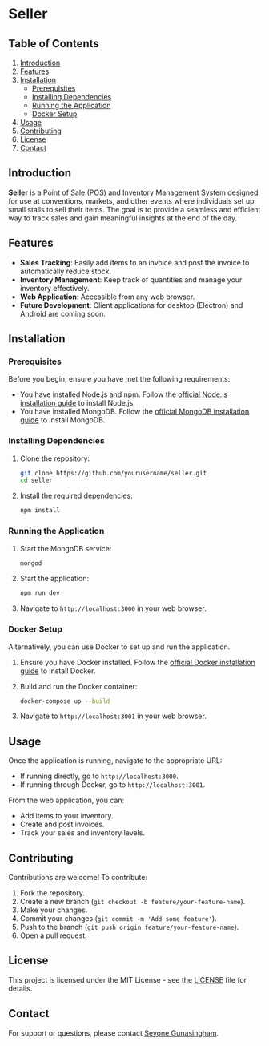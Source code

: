 # Seller

## Table of Contents

1. [Introduction](#introduction)
2. [Features](#features)
3. [Installation](#installation)
    - [Prerequisites](#prerequisites)
    - [Installing Dependencies](#installing-dependencies)
    - [Running the Application](#running-the-application)
    - [Docker Setup](#docker-setup)
4. [Usage](#usage)
5. [Contributing](#contributing)
6. [License](#license)
7. [Contact](#contact)

## Introduction

**Seller** is a Point of Sale (POS) and Inventory Management System designed for use at conventions, markets, and other events where individuals set up small stalls to sell their items. The goal is to provide a seamless and efficient way to track sales and gain meaningful insights at the end of the day.

## Features

- **Sales Tracking**: Easily add items to an invoice and post the invoice to automatically reduce stock.
- **Inventory Management**: Keep track of quantities and manage your inventory effectively.
- **Web Application**: Accessible from any web browser.
- **Future Development**: Client applications for desktop (Electron) and Android are coming soon.

## Installation

### Prerequisites

Before you begin, ensure you have met the following requirements:

- You have installed Node.js and npm. Follow the [official Node.js installation guide](https://nodejs.org/en/download/package-manager/) to install Node.js.
- You have installed MongoDB. Follow the [official MongoDB installation guide](https://docs.mongodb.com/manual/installation/) to install MongoDB.

### Installing Dependencies

1. Clone the repository:
   ```bash
   git clone https://github.com/yourusername/seller.git
   cd seller
   ```

2. Install the required dependencies:
   ```bash
   npm install
   ```

### Running the Application

1. Start the MongoDB service:
   ```bash
   mongod
   ```

2. Start the application:
   ```bash
   npm run dev
   ```

3. Navigate to `http://localhost:3000` in your web browser.

### Docker Setup

Alternatively, you can use Docker to set up and run the application.

1. Ensure you have Docker installed. Follow the [official Docker installation guide](https://docs.docker.com/get-docker/) to install Docker.

2. Build and run the Docker container:
   ```bash
   docker-compose up --build
   ```

3. Navigate to `http://localhost:3001` in your web browser.

## Usage

Once the application is running, navigate to the appropriate URL:

- If running directly, go to `http://localhost:3000`.
- If running through Docker, go to `http://localhost:3001`.

From the web application, you can:

- Add items to your inventory.
- Create and post invoices.
- Track your sales and inventory levels.

## Contributing

Contributions are welcome! To contribute:

1. Fork the repository.
2. Create a new branch (`git checkout -b feature/your-feature-name`).
3. Make your changes.
4. Commit your changes (`git commit -m 'Add some feature'`).
5. Push to the branch (`git push origin feature/your-feature-name`).
6. Open a pull request.

## License

This project is licensed under the MIT License - see the [LICENSE](LICENSE) file for details.

## Contact

For support or questions, please contact [Seyone Gunasingham](mailto:s.g.seyone@live.com).

